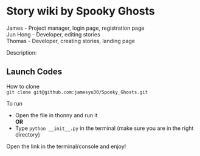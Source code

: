 # Story wiki by Spooky Ghosts
James - Project manager, login page, registration page  
Jun Hong - Developer, editing stories   
Thomas - Developer, creating stories, landing page 

Description:  

## Launch Codes
How to clone  
```git clone git@github.com:jamesyu30/Spooky_Ghosts.git```  

To run  
* Open the file in thonny and run it  
**OR**
* Type ```python __init__.py``` in the terminal (make sure you are in the right directory)  

Open the link in the terminal/console and enjoy!
